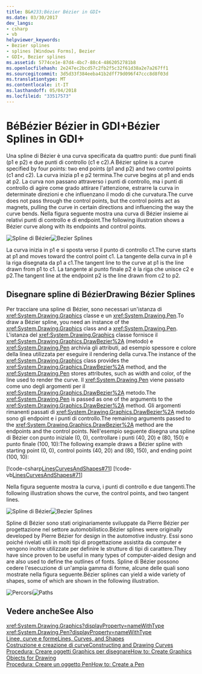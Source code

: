 ```yaml
---
title: B&#233;Bézier Bézier in GDI+
ms.date: 03/30/2017
dev_langs:
- csharp
- vb
helpviewer_keywords:
- Bezier splines
- splines [Windows Forms], Bezier
- GDI+, Bezier splines
ms.assetid: 5774ce1e-87d4-4bc7-88c4-4862052781b8
ms.openlocfilehash: 2e247ec2bcd57c2fb2f5c32f61d38a2e7a267ff1
ms.sourcegitcommit: 3d5d33f384eeba41b2dff79d096f47ccc8d8f03d
ms.translationtype: MT
ms.contentlocale: it-IT
ms.lasthandoff: 05/04/2018
ms.locfileid: "33517573"
---
```

# <a name="b233zier-splines-in-gdi"></a><span data-ttu-id="fb702-102">B&#233;Bézier Bézier in GDI+</span><span class="sxs-lookup"><span data-stu-id="fb702-102">B&#233;zier Splines in GDI+</span></span>
<span data-ttu-id="fb702-103">Una spline di Bézier è una curva specificata da quattro punti: due punti finali (p1 e p2) e due punti di controllo (c1 e c2).</span><span class="sxs-lookup"><span data-stu-id="fb702-103">A Bézier spline is a curve specified by four points: two end points (p1 and p2) and two control points (c1 and c2).</span></span> <span data-ttu-id="fb702-104">La curva inizia p1 e p2 termina.</span><span class="sxs-lookup"><span data-stu-id="fb702-104">The curve begins at p1 and ends at p2.</span></span> <span data-ttu-id="fb702-105">La curva non passano attraverso i punti di controllo, ma i punti di controllo di agire come grado attirare l'attenzione, estrarre la curva in determinate direzioni e che influenzano il modo di che curvatura.</span><span class="sxs-lookup"><span data-stu-id="fb702-105">The curve does not pass through the control points, but the control points act as magnets, pulling the curve in certain directions and influencing the way the curve bends.</span></span> <span data-ttu-id="fb702-106">Nella figura seguente mostra una curva di Bézier insieme ai relativi punti di controllo e di endpoint.</span><span class="sxs-lookup"><span data-stu-id="fb702-106">The following illustration shows a Bézier curve along with its endpoints and control points.</span></span>  
  
 <span data-ttu-id="fb702-107">![Spline di Bézier](../../../../docs/framework/winforms/advanced/media/aboutgdip02-art11a.gif "Aboutgdip02_art11a")</span><span class="sxs-lookup"><span data-stu-id="fb702-107">![Bezier Splines](../../../../docs/framework/winforms/advanced/media/aboutgdip02-art11a.gif "Aboutgdip02_art11a")</span></span>  
  
 <span data-ttu-id="fb702-108">La curva inizia in p1 e si sposta verso il punto di controllo c1.</span><span class="sxs-lookup"><span data-stu-id="fb702-108">The curve starts at p1 and moves toward the control point c1.</span></span> <span data-ttu-id="fb702-109">La tangente della curva in p1 è la riga disegnata da p1 a c1.</span><span class="sxs-lookup"><span data-stu-id="fb702-109">The tangent line to the curve at p1 is the line drawn from p1 to c1.</span></span> <span data-ttu-id="fb702-110">La tangente al punto finale p2 è la riga che unisce c2 e p2.</span><span class="sxs-lookup"><span data-stu-id="fb702-110">The tangent line at the endpoint p2 is the line drawn from c2 to p2.</span></span>  
  
## <a name="drawing-bzier-splines"></a><span data-ttu-id="fb702-111">Disegnare spline di Bézier</span><span class="sxs-lookup"><span data-stu-id="fb702-111">Drawing Bézier Splines</span></span>  
 <span data-ttu-id="fb702-112">Per tracciare una spline di Bézier, sono necessari un'istanza di <xref:System.Drawing.Graphics> classe e un <xref:System.Drawing.Pen>.</span><span class="sxs-lookup"><span data-stu-id="fb702-112">To draw a Bézier spline, you need an instance of the <xref:System.Drawing.Graphics> class and a <xref:System.Drawing.Pen>.</span></span> <span data-ttu-id="fb702-113">L'istanza del <xref:System.Drawing.Graphics> classe fornisce il <xref:System.Drawing.Graphics.DrawBezier%2A> (metodo) e <xref:System.Drawing.Pen> archivia gli attributi, ad esempio spessore e colore della linea utilizzata per eseguire il rendering della curva.</span><span class="sxs-lookup"><span data-stu-id="fb702-113">The instance of the <xref:System.Drawing.Graphics> class provides the <xref:System.Drawing.Graphics.DrawBezier%2A> method, and the <xref:System.Drawing.Pen> stores attributes, such as width and color, of the line used to render the curve.</span></span> <span data-ttu-id="fb702-114">Il <xref:System.Drawing.Pen> viene passato come uno degli argomenti per il <xref:System.Drawing.Graphics.DrawBezier%2A> metodo.</span><span class="sxs-lookup"><span data-stu-id="fb702-114">The <xref:System.Drawing.Pen> is passed as one of the arguments to the <xref:System.Drawing.Graphics.DrawBezier%2A> method.</span></span> <span data-ttu-id="fb702-115">Gli argomenti rimanenti passati di <xref:System.Drawing.Graphics.DrawBezier%2A> metodo sono gli endpoint e i punti di controllo.</span><span class="sxs-lookup"><span data-stu-id="fb702-115">The remaining arguments passed to the <xref:System.Drawing.Graphics.DrawBezier%2A> method are the endpoints and the control points.</span></span> <span data-ttu-id="fb702-116">Nell'esempio seguente disegna una spline di Bézier con punto iniziale (0, 0), controllare i punti (40, 20) e (80, 150) e punto finale (100, 10):</span><span class="sxs-lookup"><span data-stu-id="fb702-116">The following example draws a Bézier spline with starting point (0, 0), control points (40, 20) and (80, 150), and ending point (100, 10):</span></span>  
  
 [!code-csharp[LinesCurvesAndShapes#71](../../../../samples/snippets/csharp/VS_Snippets_Winforms/LinesCurvesAndShapes/CS/Class1.cs#71)]
 [!code-vb[LinesCurvesAndShapes#71](../../../../samples/snippets/visualbasic/VS_Snippets_Winforms/LinesCurvesAndShapes/VB/Class1.vb#71)]  
  
 <span data-ttu-id="fb702-117">Nella figura seguente mostra la curva, i punti di controllo e due tangenti.</span><span class="sxs-lookup"><span data-stu-id="fb702-117">The following illustration shows the curve, the control points, and two tangent lines.</span></span>  
  
 <span data-ttu-id="fb702-118">![Spline di Bézier](../../../../docs/framework/winforms/advanced/media/aboutgdip02-art12.gif "Aboutgdip02_art12")</span><span class="sxs-lookup"><span data-stu-id="fb702-118">![Bezier Splines](../../../../docs/framework/winforms/advanced/media/aboutgdip02-art12.gif "Aboutgdip02_art12")</span></span>  
  
 <span data-ttu-id="fb702-119">Spline di Bézier sono stati originariamente sviluppate da Pierre Bézier per progettazione nel settore automobilistico.</span><span class="sxs-lookup"><span data-stu-id="fb702-119">Bézier splines were originally developed by Pierre Bézier for design in the automotive industry.</span></span> <span data-ttu-id="fb702-120">Essi sono poiché rivelati utili in molti tipi di progettazione assistita da computer e vengono inoltre utilizzate per definire le strutture di tipi di carattere.</span><span class="sxs-lookup"><span data-stu-id="fb702-120">They have since proven to be useful in many types of computer-aided design and are also used to define the outlines of fonts.</span></span> <span data-ttu-id="fb702-121">Spline di Bézier possono cedere l'esecuzione di un'ampia gamma di forme, alcune delle quali sono mostrate nella figura seguente.</span><span class="sxs-lookup"><span data-stu-id="fb702-121">Bézier splines can yield a wide variety of shapes, some of which are shown in the following illustration.</span></span>  
  
 <span data-ttu-id="fb702-122">![Percorsi](../../../../docs/framework/winforms/advanced/media/aboutgdip02-art13.gif "Aboutgdip02_art13")</span><span class="sxs-lookup"><span data-stu-id="fb702-122">![Paths](../../../../docs/framework/winforms/advanced/media/aboutgdip02-art13.gif "Aboutgdip02_art13")</span></span>  
  
## <a name="see-also"></a><span data-ttu-id="fb702-123">Vedere anche</span><span class="sxs-lookup"><span data-stu-id="fb702-123">See Also</span></span>  
 <xref:System.Drawing.Graphics?displayProperty=nameWithType>  
 <xref:System.Drawing.Pen?displayProperty=nameWithType>  
 [<span data-ttu-id="fb702-124">Linee, curve e forme</span><span class="sxs-lookup"><span data-stu-id="fb702-124">Lines, Curves, and Shapes</span></span>](../../../../docs/framework/winforms/advanced/lines-curves-and-shapes.md)  
 [<span data-ttu-id="fb702-125">Costruzione e creazione di curve</span><span class="sxs-lookup"><span data-stu-id="fb702-125">Constructing and Drawing Curves</span></span>](../../../../docs/framework/winforms/advanced/constructing-and-drawing-curves.md)  
 [<span data-ttu-id="fb702-126">Procedura: Creare oggetti Graphics per disegnare</span><span class="sxs-lookup"><span data-stu-id="fb702-126">How to: Create Graphics Objects for Drawing</span></span>](../../../../docs/framework/winforms/advanced/how-to-create-graphics-objects-for-drawing.md)  
 [<span data-ttu-id="fb702-127">Procedura: Creare un oggetto Pen</span><span class="sxs-lookup"><span data-stu-id="fb702-127">How to: Create a Pen</span></span>](../../../../docs/framework/winforms/advanced/how-to-create-a-pen.md)
